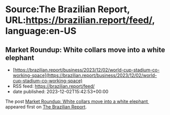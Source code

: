 # Source:The Brazilian Report, URL:https://brazilian.report/feed/, language:en-US

## Market Roundup: White collars move into a white elephant
 - [https://brazilian.report/business/2023/12/02/world-cup-stadium-co-working-space](https://brazilian.report/business/2023/12/02/world-cup-stadium-co-working-space)
 - RSS feed: https://brazilian.report/feed/
 - date published: 2023-12-02T15:42:53+00:00

<p>The post <a href="https://brazilian.report/business/2023/12/02/world-cup-stadium-co-working-space/" rel="nofollow">Market Roundup: White collars move into a white elephant </a> appeared first on <a href="https://brazilian.report" rel="nofollow">The Brazilian Report</a>.</p>

